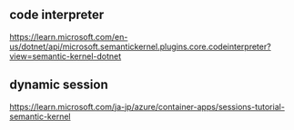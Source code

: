## code interpreter

https://learn.microsoft.com/en-us/dotnet/api/microsoft.semantickernel.plugins.core.codeinterpreter?view=semantic-kernel-dotnet


## dynamic session

https://learn.microsoft.com/ja-jp/azure/container-apps/sessions-tutorial-semantic-kernel



